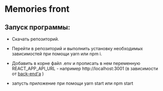 # Memories front

## Запуск программы: 

* Скачать репозиторий.

* Перейти в репозиторий и выполнить установку необходимых зависимостей при помощи yarn или npm i.

* Добавить в корне файл .env и прописать в нем переменную REACT_APP_API_URL - например http://localhost:3001 (в зависимости от [back-end'а](https://github.com/shellipov/memories_back) )

* запусть приложение при помощи yarn start или npm start
